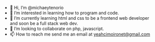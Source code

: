 - 👋 Hi, I’m @michaeytenorio
- 👀 I’m interested in learning how to program and code.
- 🌱 I’m currently learning html and css to be a frontend web developer and soon be a full stack web dev.
- 💞️ I’m looking to collaborate on php, javascript. 
- 📫 How to reach me send me an email at yeahcimoironet@gmail.com

<!---
michaeytenorio/michaeytenorio is a ✨ special ✨ repository because its `README.md` (this file) appears on your GitHub profile.
You can click the Preview link to take a look at your changes.
--->
